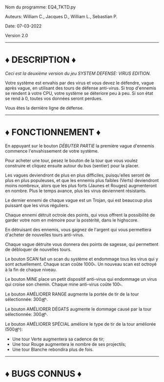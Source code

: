 Nom du programme: EQ4_TKTD.py

Auteurs: William C., Jacques D., William L., Sebastian P. 

Date: 07-03-2022

Version 2.0

--------------------------------------------------------------------------------------------------------------------------------------------------------------

# ♦ DESCRIPTION ♦
*Ceci est la deuxième version du jeu SYSTEM DEFENSE: VIRUS EDITION.* 

Votre système est envahis par des virus et vous devez le défendre, vague après vague, en utilisant des tours de défense anti-virus. Si trop d'ennemis se rendent à votre CPU, votre système se déteriore peu à peu. 
Si son état se rend à 0, toutes vos données seront perdues. 

Vous êtes la dernière ligne de défense. 

--------------------------------------------------------------------------------------------------------------------------------------------------------------

# ♦ FONCTIONNEMENT ♦
En appuyant sur le bouton *DÉBUTER PARTIE* la première vague d'ennemis commence l'envahissement de votre système. 

Pour acheter une tour, pesez le bouton de la tour que vous voulez construire et cliquez ensuite autour du bus (sentier) pour la placer. 

Les vagues deviendront de plus en plus difficiles, puisqu'elles seront de plus en plus populeuses, et que les ennemis plus faibles (Verts) deviendront moins nombreux, alors que les plus forts (Jaunes et Rouges) augmenteront en nombre. 
Plus le temps avance, plus les virus deviennent résistants.

Le dernier ennemi de chaque vague est un Trojan, qui est beaucoup plus puissant que les virus réguliers.

Chaque ennemi détruit octroie des points, qui vous offrent la possibilité de garder votre nom en mémoire pour la postérité, dans le highscore.

En détruisant des ennemis, vous gagnez de l'argent qui vous permettera d'acheter de nouvelles tours anti-virus. 

Chaque vague détruite vous donnera des points de sagesse, qui permettent de débloquer de nouvelles tours. 

Le bouton SCAN fait un scan du système et endommage tous les virus qui y sont actuellement. Chaque scan coûte 1000৳. Un nouveau scan est octroyé à la fin de chaque niveau. 

Le bouton MINE place un petit dispositif anti-virus qui endommage un virus qui croise son chemin. Chaque mine anti-virus coûte 100৳.

Le bouton AMÉLIORER RANGE augmente la portée de tir de la tour sélectionnée: 300௹.

Le bouton AMÉLIORER DÉGATS augmente le dommage causé par la tour sélectionnée: 300௹.

Le bouton AMÉLIORER SPÉCIAL améliore le type de tir de la tour améliorée (500௹):
  - Une tour Verte augmentera sa cadence de tir;
  - Une tour Rouge augmentera le nombre de ses projectils;
  - Une tour Blanche rebondira plus de fois.

--------------------------------------------------------------------------------------------------------------------------------------------------------------

# ♦ BUGS CONNUS ♦

  
 

